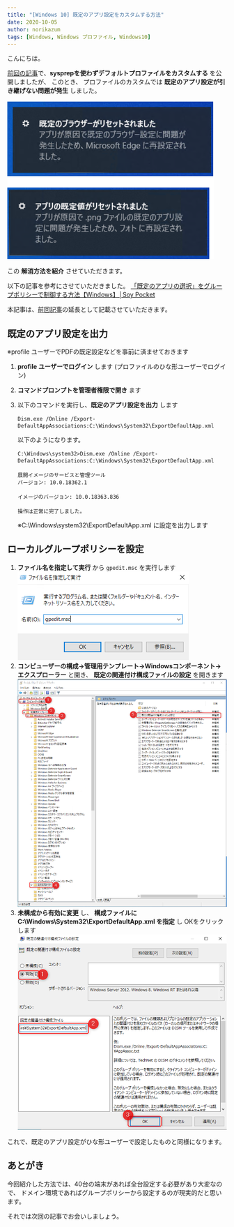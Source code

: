 ```yaml
---
title: "[Windows 10] 既定のアプリ設定をカスタムする方法"
date: 2020-10-05
author: norikazum
tags: [Windows, Windows プロファイル, Windows10]
---
```


こんにちは。

[前回の記事](https://mseeeen.msen.jp/update-the-default-profile-without-using-sysprep/)で、**sysprepを使わずデフォルトプロファイルをカスタムする** を公開しましたが、
このとき、 プロファイルのカスタムでは **既定のアプリ設定が引き継げない問題が発生** しました。

![](images/how-to-customize-established-app-settings-1.png)

この **解消方法を紹介** させていただきます。

以下の記事を参考にさせていただきました。
[「既定のアプリの選択」をグループポリシーで制御する方法【Windows】│Soy Pocket](https://soypocket.com/it/windows-server/grouppolicy-default-program-change/)

本記事は、[前回記事](https://mseeeen.msen.jp/update-the-default-profile-without-using-sysprep/)の延長として記載させていただきます。

## 既定のアプリ設定を出力
※profile ユーザーでPDFの既定設定などを事前に済ませておきます

1. **profile ユーザーでログイン** します (プロファイルのひな形ユーザーでログイン)

1. **コマンドプロンプトを管理者権限で開き** ます

1. 以下のコマンドを実行し、**既定のアプリ設定を出力** します
    ```
    Dism.exe /Online /Export-DefaultAppAssociations:C:\Windows\System32\ExportDefaultApp.xml
    ``` 

    以下のようになります。

    ```
    C:\Windows\system32>Dism.exe /Online /Export- 
   DefaultAppAssociations:C:\Windows\System32\ExportDefaultApp.xml
   
    展開イメージのサービスと管理ツール
    バージョン: 10.0.18362.1
    
    イメージのバージョン: 10.0.18363.836

    操作は正常に完了しました。
    ```
    ※C:\Windows\system32\ExportDefaultApp.xml に設定を出力します

## ローカルグループポリシーを設定
1. **ファイル名を指定して実行** から `gpedit.msc` を実行します
![](images/how-to-customize-established-app-settings-2.png)
1. **コンピューザーの構成→管理用テンプレート→Windowsコンポーネント→エクスプローラー** と開き、 **既定の関連付け構成ファイルの設定** を開きます
![](images/how-to-customize-established-app-settings-3.png)
1. **未構成から有効に変更** し、 **構成ファイルに C:\Windows\System32\ExportDefaultApp.xml を指定** し OKをクリックします
![](images/how-to-customize-established-app-settings-4.png)

これで、既定のアプリ設定がひな形ユーザーで設定したものと同様になります。

## あとがき
今回紹介した方法では、40台の端末があれば全台設定する必要があり大変なので、
ドメイン環境であればグループポリシーから設定するのが現実的だと思います。

それでは次回の記事でお会いしましょう。